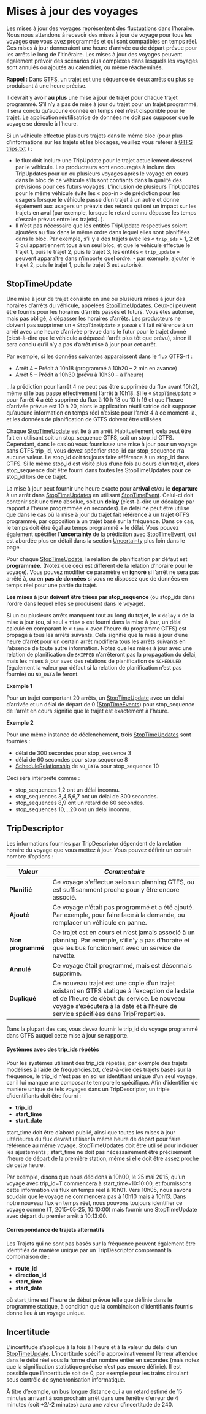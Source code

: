 # Mises à jour des voyages 
 
 Les mises à jour des voyages représentent des fluctuations dans l’horaire. Nous nous attendons à recevoir des mises à jour de voyage pour tous les voyages que vous avez programmés et qui sont compatibles en temps réel. Ces mises à jour donneraient une heure d’arrivée ou de départ prévue pour les arrêts le long de l’itinéraire. Les mises à jour des voyages peuvent également prévoir des scénarios plus complexes dans lesquels les voyages sont annulés ou ajoutés au calendrier, ou même réacheminés. 
 
 **Rappel :** Dans [GTFS](../../../schedule/reference), un trajet est une séquence de deux arrêts ou plus se produisant à une heure précise. 
 
 Il devrait y avoir **au plus** une mise à jour de trajet pour chaque trajet programmé. S’il n’y a pas de mise à jour du trajet pour un trajet programmé, il sera conclu qu’aucune donnée en temps réel n’est disponible pour le trajet. Le application réutilisatrice de données ne doit **pas** supposer que le voyage se déroule à l’heure. 
 
 Si un véhicule effectue plusieurs trajets dans le même bloc (pour plus d’informations sur les trajets et les blocages, veuillez vous référer à [GTFS trips.txt](../../../schedule/reference/#tripstxt) ) : 
 
 * le flux doit inclure une TripUpdate pour le trajet actuellement desservi par le véhicule. Les producteurs sont encouragés à inclure des TripUpdates pour un ou plusieurs voyages après le voyage en cours dans le bloc de ce véhicule s’ils sont confiants dans la qualité des prévisions pour ces futurs voyages. L’inclusion de plusieurs TripUpdates pour le même véhicule évite les « pop-in » de prédiction pour les usagers lorsque le véhicule passe d’un trajet à un autre et donne également aux usagers un préavis des retards qui ont un impact sur les trajets en aval (par exemple, lorsque le retard connu dépasse les temps d’escale prévus entre les trajets). ). 
 * Il n’est pas nécessaire que les entités TripUpdate respectives soient ajoutées au flux dans le même ordre dans lequel elles sont planifiées dans le bloc. Par exemple, s’il y a des trajets avec les « `trip_ids` » 1, 2 et 3 qui appartiennent tous à un seul bloc, et que le véhicule effectue le trajet 1, puis le trajet 2, puis le trajet 3, les entités « `trip_update` » peuvent apparaître dans n’importe quel ordre. - par exemple, ajouter le trajet 2, puis le trajet 1, puis le trajet 3 est autorisé. 
 
## StopTimeUpdate 
 
 Une mise à jour de trajet consiste en une ou plusieurs mises à jour des horaires d’arrêts du véhicule, appelées [StopTimeUpdates](../../reference/#message-stoptimeupdate). Ceux-ci peuvent être fournis pour les horaires d’arrêts passés et futurs. Vous êtes autorisé, mais pas obligé, à dépasser les horaires d’arrêts. Les producteurs ne doivent pas supprimer un « `StopTimeUpdate` » passé s’il fait référence à un arrêt avec une heure d’arrivée prévue dans le futur pour le trajet donné (c’est-à-dire que le véhicule a dépassé l’arrêt plus tôt que prévu), sinon il sera conclu qu’il n’y a pas d’arrêt.mise à jour pour cet arrêt. 
 
 Par exemple, si les données suivantes apparaissent dans le flux GTFS-rt : 
 
 * Arrêt 4 – Prédit à 10h18 (programmé à 10h20 – 2 min en avance) 
 * Arrêt 5 – Prédit à 10h30 (prévu à 10h30 – à l’heure) 
 
...la prédiction pour l’arrêt 4 ne peut pas être supprimée du flux avant 10h21, même si le bus passe effectivement l’arrêt à 10h18. Si le « `StopTimeUpdate` » pour l’arrêt 4 a été supprimé du flux à 10 h 18 ou 10 h 19 et que l’heure d’arrivée prévue est 10 h 20, alors le application réutilisatrice doit supposer qu’aucune information en temps réel n’existe pour l’arrêt 4 à ce moment-là., et les données de planification de GTFS doivent être utilisées. 
 
 Chaque [StopTimeUpdate](../../reference/#message-stoptimeupdate) est lié à un arrêt. Habituellement, cela peut être fait en utilisant soit un stop_sequence GTFS, soit un stop_id GTFS. Cependant, dans le cas où vous fournissez une mise à jour pour un voyage sans GTFS trip_id, vous devez spécifier stop_id car stop_sequence n’a aucune valeur. Le stop_id doit toujours faire référence à un stop_id dans GTFS. Si le même stop_id est visité plus d’une fois au cours d’un trajet, alors stop_sequence doit être fourni dans toutes les StopTimeUpdates pour ce stop_id lors de ce trajet. 
 
 La mise à jour peut fournir une heure exacte pour **arrival** et/ou le **departure** à un arrêt dans [StopTimeUpdates](../../reference/#message-stoptimeupdate) en utilisant [StopTimeEvent](../../reference/#message-stoptimeevent). Celui-ci doit contenir soit une **time** absolue, soit un **delay** (c’est-à-dire un décalage par rapport à l’heure programmée en secondes). Le délai ne peut être utilisé que dans le cas où la mise à jour du trajet fait référence à un trajet GTFS programmé, par opposition à un trajet basé sur la fréquence. Dans ce cas, le temps doit être égal au temps programmé + le délai. Vous pouvez également spécifier l’**uncertainty** de la prédiction avec [StopTimeEvent](../../reference/#message-stoptimeevent), qui est abordée plus en détail dans la section [Uncertainty](#uncertainty) plus loin dans le page. 
 
 Pour chaque [StopTimeUpdate](../../reference/#message-stoptimeupdate), la relation de planification par défaut est **programmée**. (Notez que ceci est différent de la relation d’horaire pour le voyage). Vous pouvez modifier ce paramètre en **ignoré** si l’arrêt ne sera pas arrêté à, ou en **pas de données** si vous ne disposez que de données en temps réel pour une partie du trajet. 
 
 **Les mises à jour doivent être triées par stop_sequence** (ou stop_ids dans l’ordre dans lequel elles se produisent dans le voyage). 
 
 Si un ou plusieurs arrêts manquent tout au long du trajet, le « `delay` » de la mise à jour (ou, si seul « `time` » est fourni dans la mise à jour, un délai calculé en comparant le « `time` » avec l’heure du programme GTFS) est propagé à tous les arrêts suivants. Cela signifie que la mise à jour d’une heure d’arrêt pour un certain arrêt modifiera tous les arrêts suivants en l’absence de toute autre information. Notez que les mises à jour avec une relation de planification de `SKIPPED` n’arrêteront pas la propagation du délai, mais les mises à jour avec des relations de planification de `SCHEDULED` (également la valeur par défaut si la relation de planification n’est pas fournie) ou `NO_DATA` le feront. 
 
 **Exemple 1** 
 
 Pour un trajet comportant 20 arrêts, un [StopTimeUpdate](../../reference/#message-stoptimeupdate) avec un délai d’arrivée et un délai de départ de 0 ([StopTimeEvents](../../reference/#message-stoptimeevent)) pour stop_sequence de l’arrêt en cours signifie que le trajet est exactement à l’heure. 
 
 **Exemple 2** 
 
 Pour une même instance de déclenchement, trois [StopTimeUpdates](../../reference/#message-stoptimeupdate) sont fournies : 
 
 * délai de 300 secondes pour stop_sequence 3 
 * délai de 60 secondes pour stop_sequence 8 
 * [ScheduleRelationship](../../reference/#enum-schedulerelationship) de `NO_DATA` pour stop_sequence 10 
 
 Ceci sera interprété comme : 
 
 * stop_sequences 1,2 ont un délai inconnu. 
 * stop_sequences 3,4,5,6,7 ont un délai de 300 secondes. 
 * stop_sequences 8,9 ont un retard de 60 secondes. 
 * stop_sequences 10,..,20 ont un délai inconnu. 
 
## TripDescriptor 
 
 Les informations fournies par TripDescriptor dépendent de la relation horaire du voyage que vous mettez à jour. Vous pouvez définir un certain nombre d’options : 
 
 |_**Valeur**_|_**Commentaire**_| 
 |-----------|-------------| 
 | **Planifié** | Ce voyage s’effectue selon un planning GTFS, ou est suffisamment proche pour y être encore associé. | 
 | **Ajouté** | Ce voyage n’était pas programmé et a été ajouté. Par exemple, pour faire face à la demande, ou remplacer un véhicule en panne. | 
 | **Non programmé** | Ce trajet est en cours et n’est jamais associé à un planning. Par exemple, s’il n’y a pas d’horaire et que les bus fonctionnent avec un service de navette. | 
 | **Annulé** | Ce voyage était programmé, mais est désormais supprimé. | 
 | **Dupliqué** | Ce nouveau trajet est une copie d’un trajet existant en GTFS statique à l’exception de la date et de l’heure de début du service. Le nouveau voyage s’exécutera à la date et à l’heure de service spécifiées dans TripProperties. | 
 
 Dans la plupart des cas, vous devez fournir le trip_id du voyage programmé dans GTFS auquel cette mise à jour se rapporte. 
 
#### Systèmes avec des trip_ids répétés 
 
 Pour les systèmes utilisant des trip_ids répétés, par exemple des trajets modélisés à l’aide de frequencies.txt, c’est-à-dire des trajets basés sur la fréquence, le trip_id n’est pas en soi un identifiant unique d’un seul voyage, car il lui manque une composante temporelle 
 spécifique. Afin d’identifier de manière unique de tels voyages dans un 
 TripDescriptor, un triple d’identifiants doit être fourni : 
 
 * __trip_id__ 
 * __start_time__ 
 * __start_date__ 
 
 start_time doit être d’abord publié, ainsi que toutes les mises à jour ultérieures du flux.devrait utiliser 
 la même heure de départ pour faire référence au même voyage. StopTimeUpdates 
 doit être utilisé pour indiquer les ajustements ; start_time ne doit pas nécessairement être précisément 
 l’heure de départ de la première station, même si elle doit être assez proche de 
 cette heure. 
 
 Par exemple, disons que nous décidons à 10h00, le 25 mai 2015, qu’un voyage avec 
 trip_id=T commencera à start_time=10:10:00, et fournissons cette information via 
 flux en temps réel à 10h01. Vers 10h05, nous savons soudain que le voyage ne commencera pas 
 à 10h10 mais à 10h13. Dans notre nouveau flux en temps réel, nous pouvons toujours identifier ce voyage 
 comme (T, 2015-05-25, 10:10:00) mais fournir une StopTimeUpdate avec départ du 
 premier arrêt à 10:13:00. 
 
#### Correspondance de trajets alternatifs 
 
 Les Trajets qui ne sont pas basés sur la fréquence peuvent également être identifiés de manière unique par un 
 TripDescriptor comprenant la combinaison de : 
 
 * __route_id__ 
 * __direction_id__ 
 * __start_time__ 
 * __start_date__ 
 
 où start_time est l’heure de début prévue telle que définie dans le programme statique, à condition que la combinaison d’identifiants fournis donne lieu à un voyage unique. 
 
 
## Incertitude 
 
 L’incertitude s’applique à la fois à l’heure et à la valeur du délai d’un [StopTimeUpdate](../../reference/#message-stoptimeupdate). L’incertitude spécifie approximativement l’erreur attendue dans le délai réel sous la forme d’un nombre entier en secondes (mais notez que la signification statistique précise n’est pas encore définie). Il est possible que l’incertitude soit de 0, par exemple pour les trains circulant sous contrôle de synchronisation informatique. 
 
 À titre d’exemple, un bus longue distance qui a un retard estimé de 15 minutes arrivant à son prochain arrêt dans une fenêtre d’erreur de 4 minutes (soit +2/-2 minutes) aura une valeur d’incertitude de 240. 
